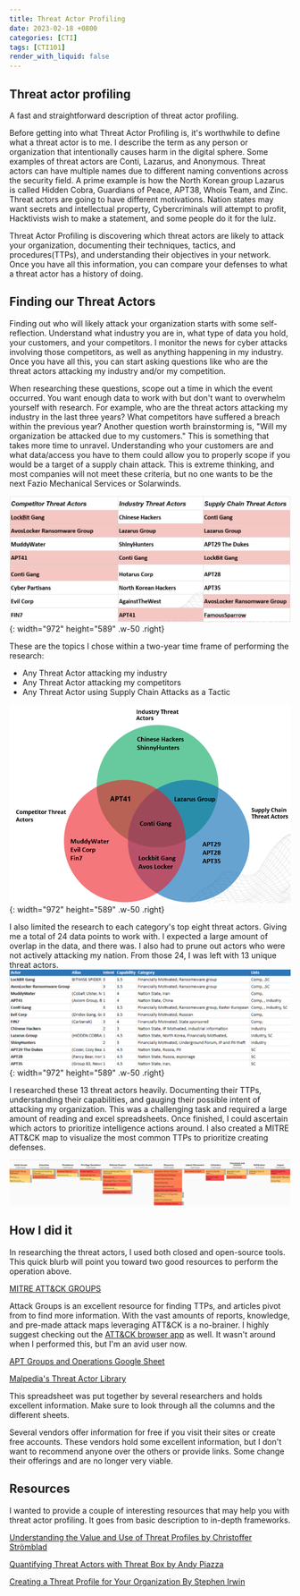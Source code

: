 ```yaml
---
title: Threat Actor Profiling
date: 2023-02-18 +0800
categories: [CTI]
tags: [CTI101]
render_with_liquid: false
---
```


## Threat actor profiling 

A fast and straightforward description of threat actor profiling. 

Before getting into what Threat Actor Profiling is, it's worthwhile to define what a threat actor is to me. I describe the term as any person or organization that intentionally causes harm in the digital sphere. Some examples of threat actors are Conti, Lazarus, and Anonymous. Threat actors can have multiple names due to different naming conventions across the security field. A prime example is how the North Korean group Lazarus is called Hidden Cobra, Guardians of Peace, APT38, Whois Team, and Zinc. Threat actors are going to have different motivations. Nation states may want secrets and intellectual property, Cybercriminals will attempt to profit, Hacktivists wish to make a statement, and some people do it for the lulz.

Threat Actor Profiling is discovering which threat actors are likely to attack your organization, documenting their techniques, tactics, and procedures(TTPs), and understanding their objectives in your network. Once you have all this information, you can compare your defenses to what a threat actor has a history of doing. 


## Finding our Threat Actors
Finding out who will likely attack your organization starts with some self-reflection. Understand what industry you are in, what type of data you hold, your customers, and your competitors. I monitor the news for cyber attacks involving those competitors, as well as anything happening in my industry. Once you have all this, you can start asking questions like who are the threat actors attacking my industry and/or my competition.

When researching these questions, scope out a time in which the event occurred. You want enough data to work with but don't want to overwhelm yourself with research. For example, who are the threat actors attacking my industry in the last three years? What competitors have suffered a breach within the previous year? Another question worth brainstorming is, "Will my organization be attacked due to my customers." This is something that takes more time to unravel. Understanding who your customers are and what data/access you have to them could allow you to properly scope if you would be a target of a supply chain attack. This is extreme thinking, and most companies will not meet these criteria, but no one wants to be the next Fazio Mechanical Services or Solarwinds.

![Desktop View](/assets/images/taprofiling/allgroups.png){: width="972" height="589" .w-50 .right}

These are the topics I chose within a two-year time frame of performing the research: 
* Any Threat Actor attacking my industry
* Any Threat Actor attacking my competitors
* Any Threat Actor using Supply Chain Attacks as a Tactic 

![Desktop View](/assets/images/taprofiling/vandi.png){: width="972" height="589" .w-50 .right}

I also limited the research to each category's top eight threat actors. Giving me a total of 24 data points to work with. I expected a large amount of overlap in the data, and there was. I also had to prune out actors who were not actively attacking my nation. From those 24, I was left with 13 unique threat actors. ![Desktop View](/assets/images/taprofiling/excelf.png){: width="972" height="589" .w-50 .right}

I researched these 13 threat actors heavily. Documenting their TTPs, understanding their capabilities, and gauging their possible intent of attacking my organization. This was a challenging task and required a large amount of reading and excel spreadsheets. Once finished, I could ascertain which actors to prioritize intelligence actions around. I also created a MITRE ATT&CK map to visualize the most common TTPs to prioritize creating defenses. 


![Desktop View](/assets/images/taprofiling/map.png)

## How I did it
In researching the threat actors, I used both closed and open-source tools. This quick blurb will point you toward two good resources to perform the operation above. 

[MITRE ATT&CK GROUPS](https://attack.mitre.org/groups/) 
	
Attack Groups is an excellent resource for finding TTPs, and articles pivot from to find more information. With the vast amounts of reports, knowledge, and pre-made attack maps leveraging ATT&CK is a no-brainer. I highly suggest checking out the [ATT&CK browser app](https://mitre-engenuity.org/cybersecurity/center-for-threat-informed-defense/attack-powered-suit/) as well. It wasn't around when I performed this, but I'm an avid user now. 

[APT Groups and Operations Google Sheet](https://docs.google.com/spreadsheets/d/1H9_xaxQHpWaa4O_Son4Gx0YOIzlcBWMsdvePFX68EKU/edit#gid=1864660085) 

[Malpedia's Threat Actor Library](https://malpedia.caad.fkie.fraunhofer.de/actors)

This spreadsheet was put together by several researchers and holds excellent information. Make sure to look through all the columns and the different sheets. 

Several vendors offer information for free if you visit their sites or create free accounts. These vendors hold some excellent information, but I don't want to recommend anyone over the others or provide links. Some change their offerings and are no longer very viable. 

##  Resources
I wanted to provide a couple of interesting resources that may help you with threat actor profiling. It goes from basic description to in-depth frameworks. 


[Understanding the Value and Use of Threat Profiles by Christoffer Strömblad](https://www.truesec.com/hub/blog/understanding-the-value-and-use-of-threat-profiles)


[Quantifying Threat Actors with Threat Box by Andy Piazza](https://klrgrz.medium.com/quantifying-threat-actors-with-threat-box-e6b641109b11)

[Creating a Threat Profile for Your Organization By Stephen Irwin](https://www.giac.org/paper/gcih/1772/creating-threat-profile-organization/110995)












